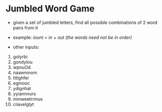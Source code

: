 # Jumbled Word Game
* given a set of jumbled letters, find all possible combinations of 2 word pairs from it

* example:
*iount = in + out (the words need not be in order)*

* other inputs:
1. golyrbi 
2. gondylou 
3. wpnuOd
4. naawmnom 
5. titlghfer 
6. egmooc 
7. ydignhat 
8. yyiannnurs 
9. mmweetrrinus 
10. ciiavelglyt 
